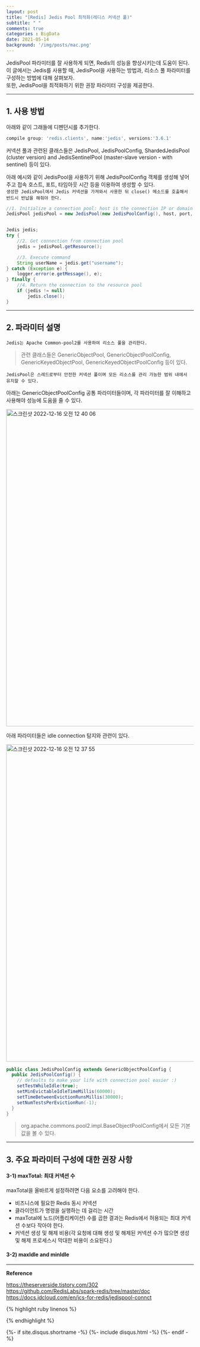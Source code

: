 ```yaml
---
layout: post
title: "[Redis] Jedis Pool 최적화(레디스 커넥션 풀)"
subtitle: " "       
comments: true
categories : BigData
date: 2021-05-14
background: '/img/posts/mac.png'
---
```



JedisPool 파라미터를 잘 사용하게 되면, Redis의 성능을 향상시키는데 도움이 된다.   
이 글에서는 Jedis를 사용할 때, JedisPool을 사용하는 방법과, 리소스 풀 파라미터를 
구성하는 방법에 대해 살펴보자.   
또한, JedisPool을 최적화하기 위한 권장 파라미터 구성을 제공한다.   

- - -

## 1. 사용 방법 

아래와 같이 그래들에 디펜던시를 추가한다.   

```groovy
compile group: 'redis.clients', name:'jedis', versions:'3.6.1'   
```

커넥션 풀과 관련된 클래스들은 JedisPool, JedisPoolConfig, 
    ShardedJedisPool (cluster version) and 
    JedisSentinelPool (master-slave version - with sentinel) 등이 있다.     

아래 예시와 같이 JedisPool을 사용하기 위해 JedisPoolConfig 객체를 생성해 넣어 주고 
접속 호스트, 포트, 타임아웃 시간 등을 이용하여 생성할 수 있다.   
`생성한 JedisPool에서 Jedis 커넥션을 가져와서 사용한 뒤 close() 메소드를 호출해서 
반드시 반납을 해줘야 한다.`   

```java
//1. Initialize a connection pool: host is the connection IP or domain name of the redis service, port is the connection port, password is the connection password, and timeout is the connection, read and write timeout time
JedisPool jedisPool = new JedisPool(new JedisPoolConfig(), host, port, timeout, password);


Jedis jedis;
try {
    //2. Get connection from connection pool
    jedis = jedisPool.getResource();

    //3. Execute command
    String userName = jedis.get("username");
} catch (Exception e) {
    logger.error(e.getMessage(), e);
} finally {
    //4. Return the connection to the resource pool
    if (jedis != null) 
        jedis.close();
}
```

- - - 

## 2. 파라미터 설명   

`Jedis는 Apache Common-pool2를 사용하여 리소스 풀을 관리한다.`      

> 관련 클래스들은 GenericObjectPool, GenericObjectPoolConfig, GenericKeyedObjectPool, GenericKeyedObjectPoolConfig 등이 있다.   

`JedisPool은 스레드로부터 안전한 커넥션 풀이며 모든 리소스를 관리 가능한 범위 내에서 유지할 수 있다.`   

아래는 GenericObjectPoolConfig 공통 파라미터들이며, 각 파라미터를 잘 이해하고 사용해야 성능에 도움을 줄 수 있다.     

<img width="850" alt="스크린샷 2022-12-16 오전 12 40 06" src="https://user-images.githubusercontent.com/26623547/207903456-24f70f57-6580-4633-ac4f-9a9a63f667c2.png">   

아래 파라미터들은 idle connection 탐지와 관련이 있다.   

<img width="850" alt="스크린샷 2022-12-16 오전 12 37 55" src="https://user-images.githubusercontent.com/26623547/207902930-b92687db-efdd-4d3a-9c15-a8e7de0be879.png">   



```java
public class JedisPoolConfig extends GenericObjectPoolConfig {
  public JedisPoolConfig() {
    // defaults to make your life with connection pool easier :)
    setTestWhileIdle(true);
    setMinEvictableIdleTimeMillis(60000);
    setTimeBetweenEvictionRunsMillis(30000);
    setNumTestsPerEvictionRun(-1);
  }
}
```

> org.apache.commons.pool2.impl.BaseObjectPoolConfig에서 모든 기본값을 볼 수 있다.   

- - - 

## 3. 주요 파라미터 구성에 대한 권장 사항 

#### 3-1) maxTotal: 최대 커넥션 수   

maxTotal을 올바르게 설정하려면 다음 요소를 고려해야 한다.   

- 비즈니스에 필요한 Redis 동시 커넥션   
- 클라이언트가 명령을 실행하는 데 걸리는 시간   
- maxTotal에 노드(어플리케이션) 수를 곱한 결과는 Redis에서 허용되는 최대 커넥션 수보다 작아야 한다.   
- 커넥션 생성 및 해제 비용(각 요청에 대해 생성 및 해제된 커넥션 수가 많으면 생성 및 해제 프로세스시 막대한 비용이 소요된다.)   



#### 3-2) maxIdle and minIdle   





- - - 

**Reference**   

<https://theserverside.tistory.com/302>   
<https://github.com/RedisLabs/spark-redis/tree/master/doc>   
<https://docs.jdcloud.com/en/jcs-for-redis/jedispool-connct>    

{% highlight ruby linenos %}

{% endhighlight %}


{%- if site.disqus.shortname -%}
    {%- include disqus.html -%}
{%- endif -%}
